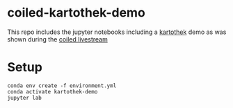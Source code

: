 # coiled-kartothek-demo

This repo includes the jupyter notebooks including a
[kartothek](https://github.com/JDASoftwareGroup/kartothek) demo as was shown
during the [coiled livestream](https://t.co/KkNOr2mST2?amp=1)


# Setup

```
conda env create -f environment.yml
conda activate kartothek-demo
jupyter lab
```
